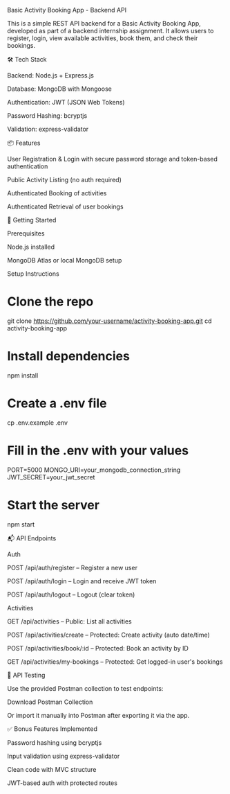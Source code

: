 Basic Activity Booking App - Backend API

This is a simple REST API backend for a Basic Activity Booking App, developed as part of a backend internship assignment. It allows users to register, login, view available activities, book them, and check their bookings.

🛠 Tech Stack

Backend: Node.js + Express.js

Database: MongoDB with Mongoose

Authentication: JWT (JSON Web Tokens)

Password Hashing: bcryptjs

Validation: express-validator

📦 Features

User Registration & Login with secure password storage and token-based authentication

Public Activity Listing (no auth required)

Authenticated Booking of activities

Authenticated Retrieval of user bookings

🚀 Getting Started

Prerequisites

Node.js installed

MongoDB Atlas or local MongoDB setup

Setup Instructions

# Clone the repo
git clone https://github.com/your-username/activity-booking-app.git
cd activity-booking-app

# Install dependencies
npm install

# Create a .env file
cp .env.example .env

# Fill in the .env with your values
PORT=5000
MONGO_URI=your_mongodb_connection_string
JWT_SECRET=your_jwt_secret

# Start the server
npm start


📬 API Endpoints

Auth

POST /api/auth/register – Register a new user

POST /api/auth/login – Login and receive JWT token

POST /api/auth/logout – Logout (clear token)

Activities

GET /api/activities – Public: List all activities

POST /api/activities/create – Protected: Create activity (auto date/time)

POST /api/activities/book/:id – Protected: Book an activity by ID

GET /api/activities/my-bookings – Protected: Get logged-in user's bookings

🧪 API Testing

Use the provided Postman collection to test endpoints:

Download Postman Collection

Or import it manually into Postman after exporting it via the app.

✅ Bonus Features Implemented

Password hashing using bcryptjs

Input validation using express-validator

Clean code with MVC structure

JWT-based auth with protected routes

